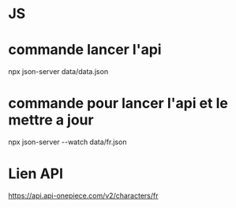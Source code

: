 # JS

# commande lancer l'api

npx json-server data/data.json

# commande pour lancer l'api et le mettre a jour

npx json-server --watch data/fr.json

# Lien API

https://api.api-onepiece.com/v2/characters/fr
